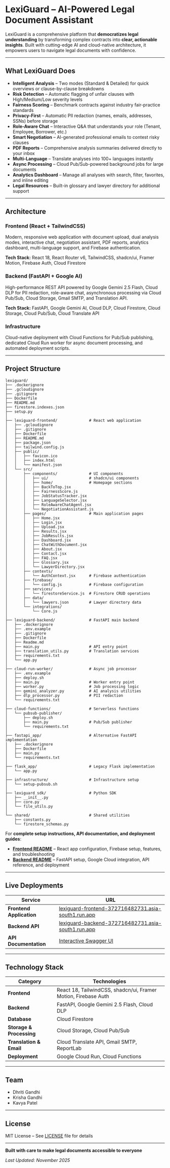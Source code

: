 # LexiGuard – AI-Powered Legal Document Assistant

LexiGuard is a comprehensive platform that **democratizes legal understanding** by transforming complex contracts into **clear, actionable insights**. Built with cutting-edge AI and cloud-native architecture, it empowers users to navigate legal documents with confidence.

---

## What LexiGuard Does

- **Intelligent Analysis** – Two modes (Standard & Detailed) for quick overviews or clause-by-clause breakdowns
- **Risk Detection** – Automatic flagging of unfair clauses with High/Medium/Low severity levels
- **Fairness Scoring** – Benchmark contracts against industry fair-practice standards
- **Privacy-First** – Automatic PII redaction (names, emails, addresses, SSNs) before storage
- **Role-Aware Chat** – Interactive Q&A that understands your role (Tenant, Employee, Borrower, etc.)
- **Smart Negotiation** – AI-generated professional emails to contest risky clauses
- **PDF Reports** – Comprehensive analysis summaries delivered directly to your inbox
- **Multi-Language** – Translate analyses into 100+ languages instantly
- **Async Processing** – Cloud Pub/Sub-powered background jobs for large documents
- **Analytics Dashboard** – Manage all analyses with search, filter, favorites, and inline editing
- **Legal Resources** – Built-in glossary and lawyer directory for additional support

---

## Architecture

### Frontend (React + TailwindCSS)
Modern, responsive web application with document upload, dual analysis modes, interactive chat, negotiation assistant, PDF reports, analytics dashboard, multi-language support, and Firebase authentication.

**Tech Stack:** React 18, React Router v6, TailwindCSS, shadcn/ui, Framer Motion, Firebase Auth, Cloud Firestore

### Backend (FastAPI + Google AI)
High-performance REST API powered by Google Gemini 2.5 Flash, Cloud DLP for PII redaction, role-aware chat, asynchronous processing via Cloud Pub/Sub, Cloud Storage, Gmail SMTP, and Translation API.

**Tech Stack:** FastAPI, Google Gemini AI, Cloud DLP, Cloud Firestore, Cloud Storage, Cloud Pub/Sub, Cloud Translate API

### Infrastructure
Cloud-native deployment with Cloud Functions for Pub/Sub publishing, dedicated Cloud Run worker for async document processing, and automated deployment scripts.

---

## Project Structure

```
lexiguard/
├── .dockerignore
├── .gcloudignore
├── .gitignore
├── Dockerfile
├── README.md
├── firestore.indexes.json
├── setup.py
│
├── lexiguard-frontend/              # React web application
│   ├── .gcloudignore
│   ├── .gitignore
│   ├── Dockerfile
│   ├── README.md
│   ├── package.json
│   ├── tailwind.config.js
│   ├── public/
│   │   ├── favicon.ico
│   │   ├── index.html
│   │   └── manifest.json
│   └── src/
│       ├── components/              # UI components
│       │   ├── ui/                  # shadcn/ui components
│       │   ├── home/                # Homepage sections
│       │   ├── BackToTop.jsx
│       │   ├── FairnessScore.js
│       │   ├── JobStatusTracker.jsx
│       │   ├── LanguageSelector.jsx
│       │   ├── RoleAwareChatAgent.jsx
│       │   └── NegotiationAssistant.js
│       ├── pages/                   # Main application pages
│       │   ├── Home.jsx
│       │   ├── Login.jsx
│       │   ├── Upload.jsx
│       │   ├── Results.jsx
│       │   ├── JobResults.jsx
│       │   ├── Dashboard.jsx
│       │   ├── ChatWithDocument.jsx
│       │   ├── About.jsx
│       │   ├── Contact.jsx
│       │   ├── FAQ.jsx
│       │   ├── Glossary.jsx
│       │   └── LawyerDirectory.jsx
│       ├── contexts/
│       │   └── AuthContext.jsx      # Firebase authentication
│       ├── firebase/
│       │   └── config.js            # Firebase configuration
│       ├── services/
│       │   └── firestoreService.js  # Firestore CRUD operations
│       ├── data/
│       │   └── lawyers.json         # Lawyer directory data
│       └── integrations/
│           └── Core.js
│
├── lexiguard-backend/               # FastAPI main backend
│   ├── .dockerignore
│   ├── .env.example
│   ├── .gitignore
│   ├── Dockerfile
│   ├── Readme.md
│   ├── main.py                      # API entry point
│   ├── translation_utils.py         # Translation services
│   ├── requirements.txt
│   └── app.py
│
├── cloud-run-worker/                # Async job processor
│   ├── .env.example
│   ├── deploy.sh
│   ├── main.py                      # Worker entry point
│   ├── worker.py                    # Job processing logic
│   ├── gemini_analyzer.py           # AI analysis utilities
│   ├── dlp_processor.py             # PII redaction
│   └── requirements.txt
│
├── cloud-functions/                 # Serverless functions
│   └── pubsub-publisher/
│       ├── deploy.sh
│       ├── main.py                  # Pub/Sub publisher
│       └── requirements.txt
│
├── fastapi_app/                     # Alternative FastAPI implementation
│   ├── .dockerignore
│   ├── Dockerfile
│   ├── main.py
│   └── requirements.txt
│
├── flask_app/                       # Legacy Flask implementation
│   └── app.py
│
├── infrastructure/                  # Infrastructure setup
│   └── setup-pubsub.sh
│
├── lexiguard_sdk/                   # Python SDK
│   ├── __init__.py
│   ├── core.py
│   └── file_utils.py
│
└── shared/                          # Shared utilities
    ├── constants.py
    └── firestore_schemas.py
```

For **complete setup instructions, API documentation, and deployment guides**:
- **[Frontend README](./lexiguard-frontend/README.md)** – React app configuration, Firebase setup, features, and troubleshooting
- **[Backend README](./lexiguard-backend/Readme.md)** – FastAPI setup, Google Cloud integration, API reference, and deployment

---

## Live Deployments

| Service | URL |
|---------|-----|
| **Frontend Application** | [lexiguard-frontend-372716482731.asia-south1.run.app](https://lexiguard-frontend-372716482731.asia-south1.run.app) |
| **Backend API** | [lexiguard-backend-372716482731.asia-south1.run.app](https://lexiguard-backend-372716482731.asia-south1.run.app) |
| **API Documentation** | [Interactive Swagger UI](https://lexiguard-fastapi-372716482731.asia-south1.run.app/docs) |

---

## Technology Stack

| Category | Technologies |
|----------|-------------|
| **Frontend** | React 18, TailwindCSS, shadcn/ui, Framer Motion, Firebase Auth |
| **Backend** | FastAPI, Google Gemini 2.5 Flash, Cloud DLP |
| **Database** | Cloud Firestore |
| **Storage & Processing** | Cloud Storage, Cloud Pub/Sub |
| **Translation & Email** | Cloud Translate API, Gmail SMTP, ReportLab |
| **Deployment** | Google Cloud Run, Cloud Functions |

---

## Team

- Dhriti Gandhi
- Krisha Gandhi
- Kavya Patel

---

## License

MIT License – See [LICENSE](./LICENSE) file for details

---

**Built with care to make legal documents accessible to everyone**

*Last Updated: November 2025*

